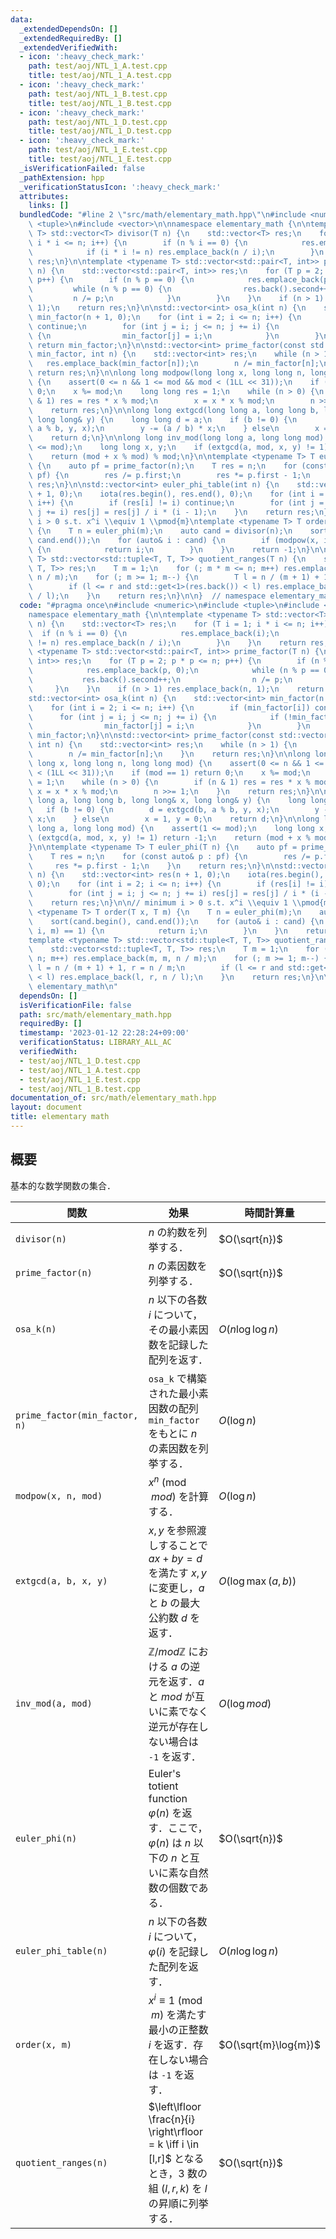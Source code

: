 ```yaml
---
data:
  _extendedDependsOn: []
  _extendedRequiredBy: []
  _extendedVerifiedWith:
  - icon: ':heavy_check_mark:'
    path: test/aoj/NTL_1_A.test.cpp
    title: test/aoj/NTL_1_A.test.cpp
  - icon: ':heavy_check_mark:'
    path: test/aoj/NTL_1_B.test.cpp
    title: test/aoj/NTL_1_B.test.cpp
  - icon: ':heavy_check_mark:'
    path: test/aoj/NTL_1_D.test.cpp
    title: test/aoj/NTL_1_D.test.cpp
  - icon: ':heavy_check_mark:'
    path: test/aoj/NTL_1_E.test.cpp
    title: test/aoj/NTL_1_E.test.cpp
  _isVerificationFailed: false
  _pathExtension: hpp
  _verificationStatusIcon: ':heavy_check_mark:'
  attributes:
    links: []
  bundledCode: "#line 2 \"src/math/elementary_math.hpp\"\n#include <numeric>\n#include\
    \ <tuple>\n#include <vector>\n\nnamespace elementary_math {\n\ntemplate <typename\
    \ T> std::vector<T> divisor(T n) {\n    std::vector<T> res;\n    for (T i = 1;\
    \ i * i <= n; i++) {\n        if (n % i == 0) {\n            res.emplace_back(i);\n\
    \            if (i * i != n) res.emplace_back(n / i);\n        }\n    }\n    return\
    \ res;\n}\n\ntemplate <typename T> std::vector<std::pair<T, int>> prime_factor(T\
    \ n) {\n    std::vector<std::pair<T, int>> res;\n    for (T p = 2; p * p <= n;\
    \ p++) {\n        if (n % p == 0) {\n            res.emplace_back(p, 0);\n   \
    \         while (n % p == 0) {\n                res.back().second++;\n       \
    \         n /= p;\n            }\n        }\n    }\n    if (n > 1) res.emplace_back(n,\
    \ 1);\n    return res;\n}\n\nstd::vector<int> osa_k(int n) {\n    std::vector<int>\
    \ min_factor(n + 1, 0);\n    for (int i = 2; i <= n; i++) {\n        if (min_factor[i])\
    \ continue;\n        for (int j = i; j <= n; j += i) {\n            if (!min_factor[j])\
    \ {\n                min_factor[j] = i;\n            }\n        }\n    }\n   \
    \ return min_factor;\n}\n\nstd::vector<int> prime_factor(const std::vector<int>&\
    \ min_factor, int n) {\n    std::vector<int> res;\n    while (n > 1) {\n     \
    \   res.emplace_back(min_factor[n]);\n        n /= min_factor[n];\n    }\n   \
    \ return res;\n}\n\nlong long modpow(long long x, long long n, long long mod)\
    \ {\n    assert(0 <= n && 1 <= mod && mod < (1LL << 31));\n    if (mod == 1) return\
    \ 0;\n    x %= mod;\n    long long res = 1;\n    while (n > 0) {\n        if (n\
    \ & 1) res = res * x % mod;\n        x = x * x % mod;\n        n >>= 1;\n    }\n\
    \    return res;\n}\n\nlong long extgcd(long long a, long long b, long long& x,\
    \ long long& y) {\n    long long d = a;\n    if (b != 0) {\n        d = extgcd(b,\
    \ a % b, y, x);\n        y -= (a / b) * x;\n    } else\n        x = 1, y = 0;\n\
    \    return d;\n}\n\nlong long inv_mod(long long a, long long mod) {\n    assert(1\
    \ <= mod);\n    long long x, y;\n    if (extgcd(a, mod, x, y) != 1) return -1;\n\
    \    return (mod + x % mod) % mod;\n}\n\ntemplate <typename T> T euler_phi(T n)\
    \ {\n    auto pf = prime_factor(n);\n    T res = n;\n    for (const auto& p :\
    \ pf) {\n        res /= p.first;\n        res *= p.first - 1;\n    }\n    return\
    \ res;\n}\n\nstd::vector<int> euler_phi_table(int n) {\n    std::vector<int> res(n\
    \ + 1, 0);\n    iota(res.begin(), res.end(), 0);\n    for (int i = 2; i <= n;\
    \ i++) {\n        if (res[i] != i) continue;\n        for (int j = i; j <= n;\
    \ j += i) res[j] = res[j] / i * (i - 1);\n    }\n    return res;\n}\n\n// minimum\
    \ i > 0 s.t. x^i \\equiv 1 \\pmod{m}\ntemplate <typename T> T order(T x, T m)\
    \ {\n    T n = euler_phi(m);\n    auto cand = divisor(n);\n    sort(cand.begin(),\
    \ cand.end());\n    for (auto& i : cand) {\n        if (modpow(x, i, m) == 1)\
    \ {\n            return i;\n        }\n    }\n    return -1;\n}\n\ntemplate <typename\
    \ T> std::vector<std::tuple<T, T, T>> quotient_ranges(T n) {\n    std::vector<std::tuple<T,\
    \ T, T>> res;\n    T m = 1;\n    for (; m * m <= n; m++) res.emplace_back(m, m,\
    \ n / m);\n    for (; m >= 1; m--) {\n        T l = n / (m + 1) + 1, r = n / m;\n\
    \        if (l <= r and std::get<1>(res.back()) < l) res.emplace_back(l, r, n\
    \ / l);\n    }\n    return res;\n}\n\n}  // namespace elementary_math\n"
  code: "#pragma once\n#include <numeric>\n#include <tuple>\n#include <vector>\n\n\
    namespace elementary_math {\n\ntemplate <typename T> std::vector<T> divisor(T\
    \ n) {\n    std::vector<T> res;\n    for (T i = 1; i * i <= n; i++) {\n      \
    \  if (n % i == 0) {\n            res.emplace_back(i);\n            if (i * i\
    \ != n) res.emplace_back(n / i);\n        }\n    }\n    return res;\n}\n\ntemplate\
    \ <typename T> std::vector<std::pair<T, int>> prime_factor(T n) {\n    std::vector<std::pair<T,\
    \ int>> res;\n    for (T p = 2; p * p <= n; p++) {\n        if (n % p == 0) {\n\
    \            res.emplace_back(p, 0);\n            while (n % p == 0) {\n     \
    \           res.back().second++;\n                n /= p;\n            }\n   \
    \     }\n    }\n    if (n > 1) res.emplace_back(n, 1);\n    return res;\n}\n\n\
    std::vector<int> osa_k(int n) {\n    std::vector<int> min_factor(n + 1, 0);\n\
    \    for (int i = 2; i <= n; i++) {\n        if (min_factor[i]) continue;\n  \
    \      for (int j = i; j <= n; j += i) {\n            if (!min_factor[j]) {\n\
    \                min_factor[j] = i;\n            }\n        }\n    }\n    return\
    \ min_factor;\n}\n\nstd::vector<int> prime_factor(const std::vector<int>& min_factor,\
    \ int n) {\n    std::vector<int> res;\n    while (n > 1) {\n        res.emplace_back(min_factor[n]);\n\
    \        n /= min_factor[n];\n    }\n    return res;\n}\n\nlong long modpow(long\
    \ long x, long long n, long long mod) {\n    assert(0 <= n && 1 <= mod && mod\
    \ < (1LL << 31));\n    if (mod == 1) return 0;\n    x %= mod;\n    long long res\
    \ = 1;\n    while (n > 0) {\n        if (n & 1) res = res * x % mod;\n       \
    \ x = x * x % mod;\n        n >>= 1;\n    }\n    return res;\n}\n\nlong long extgcd(long\
    \ long a, long long b, long long& x, long long& y) {\n    long long d = a;\n \
    \   if (b != 0) {\n        d = extgcd(b, a % b, y, x);\n        y -= (a / b) *\
    \ x;\n    } else\n        x = 1, y = 0;\n    return d;\n}\n\nlong long inv_mod(long\
    \ long a, long long mod) {\n    assert(1 <= mod);\n    long long x, y;\n    if\
    \ (extgcd(a, mod, x, y) != 1) return -1;\n    return (mod + x % mod) % mod;\n\
    }\n\ntemplate <typename T> T euler_phi(T n) {\n    auto pf = prime_factor(n);\n\
    \    T res = n;\n    for (const auto& p : pf) {\n        res /= p.first;\n   \
    \     res *= p.first - 1;\n    }\n    return res;\n}\n\nstd::vector<int> euler_phi_table(int\
    \ n) {\n    std::vector<int> res(n + 1, 0);\n    iota(res.begin(), res.end(),\
    \ 0);\n    for (int i = 2; i <= n; i++) {\n        if (res[i] != i) continue;\n\
    \        for (int j = i; j <= n; j += i) res[j] = res[j] / i * (i - 1);\n    }\n\
    \    return res;\n}\n\n// minimum i > 0 s.t. x^i \\equiv 1 \\pmod{m}\ntemplate\
    \ <typename T> T order(T x, T m) {\n    T n = euler_phi(m);\n    auto cand = divisor(n);\n\
    \    sort(cand.begin(), cand.end());\n    for (auto& i : cand) {\n        if (modpow(x,\
    \ i, m) == 1) {\n            return i;\n        }\n    }\n    return -1;\n}\n\n\
    template <typename T> std::vector<std::tuple<T, T, T>> quotient_ranges(T n) {\n\
    \    std::vector<std::tuple<T, T, T>> res;\n    T m = 1;\n    for (; m * m <=\
    \ n; m++) res.emplace_back(m, m, n / m);\n    for (; m >= 1; m--) {\n        T\
    \ l = n / (m + 1) + 1, r = n / m;\n        if (l <= r and std::get<1>(res.back())\
    \ < l) res.emplace_back(l, r, n / l);\n    }\n    return res;\n}\n\n}  // namespace\
    \ elementary_math\n"
  dependsOn: []
  isVerificationFile: false
  path: src/math/elementary_math.hpp
  requiredBy: []
  timestamp: '2023-01-12 22:28:24+09:00'
  verificationStatus: LIBRARY_ALL_AC
  verifiedWith:
  - test/aoj/NTL_1_D.test.cpp
  - test/aoj/NTL_1_A.test.cpp
  - test/aoj/NTL_1_E.test.cpp
  - test/aoj/NTL_1_B.test.cpp
documentation_of: src/math/elementary_math.hpp
layout: document
title: elementary math
---
```


## 概要
基本的な数学関数の集合．

| 関数                          | 効果                                                                                                                    | 時間計算量           |
| ----------------------------- | ----------------------------------------------------------------------------------------------------------------------- | -------------------- |
| `divisor(n)`                  | $n$ の約数を列挙する．                                                                                                  | $O(\sqrt{n})$        |
| `prime_factor(n)`             | $n$ の素因数を列挙する．                                                                                                | $O(\sqrt{n})$        |
| `osa_k(n)`                    | $n$ 以下の各数 $i$ について，その最小素因数を記録した配列を返す．                                                       | $O(n \log \log n)$   |
| `prime_factor(min_factor, n)` | `osa_k` で構築された最小素因数の配列 `min_factor` をもとに $n$ の素因数を列挙する．                                     | $O(\log n)$          |
| `modpow(x, n, mod)`           | $x^n \pmod{mod}$ を計算する．                                                                                           | $O(\log n)$          |
| `extgcd(a, b, x, y)`          | $x, y$ を参照渡しすることで $ax + by = d$ を満たす $x, y$ に変更し，$a$ と $b$ の最大公約数 $d$ を返す．                | $O(\log \max(a,b))$  |
| `inv_mod(a, mod)`             | $\mathbb{Z}/mod\mathbb{Z}$ における $a$ の逆元を返す．$a$ と $mod$ が互いに素でなく逆元が存在しない場合は `-1` を返す． | $O(\log mod)$        |
| `euler_phi(n)`                | Euler's totient function $\varphi(n)$ を返す．ここで，$\varphi(n)$ は $n$ 以下の $n$ と互いに素な自然数の個数である．   | $O(\sqrt{n})$        |
| `euler_phi_table(n)`          | $n$ 以下の各数 $i$ について，$\varphi(i)$ を記録した配列を返す．                                                        | $O(n \log \log n)$   |
| `order(x, m)`                 | $x^i \equiv 1 \pmod{m}$ を満たす最小の正整数 $i$ を返す．存在しない場合は `-1` を返す．                                 | $O(\sqrt{m}\log{m})$ |
| `quotient_ranges(n)`          | $\left\lfloor \frac{n}{i} \right\rfloor = k \iff i \in [l,r]$ となるとき，3 数の組 $(l,r,k)$ を $l$ の昇順に列挙する．  | $O(\sqrt{n})$        |
